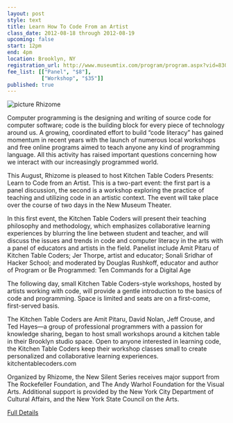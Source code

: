 ```yaml
---
layout: post
style: text
title: Learn How To Code From an Artist
class_date: 2012-08-18 through 2012-08-19
upcoming: false
start: 12pm
end: 4pm
location: Brooklyn, NY
registration_url: http://www.museumtix.com/program/program.aspx?vid=830&pid=5515013&pvt=new
fee_list: [["Panel", "$8"],
           ["Workshop", "$35"]]
published: true
---
```


![picture Rhizome](http://kitchentablecoders.com/img/comp.jpg)

Computer programming is the designing and writing of source code for computer software; code is the building block for every piece of technology around us. A growing, coordinated effort to build “code literacy” has gained momentum in recent years with the launch of numerous local workshops and free online programs aimed to teach anyone any kind of programming language. All this activity has raised important questions concerning how we interact with our increasingly programmed world.

This August, Rhizome is pleased to host Kitchen Table Coders Presents: Learn to Code from an Artist. This is a two-part event: the first part is a panel discussion, the second is a workshop exploring the practice of teaching and utilizing code in an artistic context. The event will take place over the course of two days in the New Museum Theater.

In this first event, the Kitchen Table Coders will present their teaching philosophy and methodology, which emphasizes collaborative learning experiences by blurring the line between student and teacher, and will discuss the issues and trends in code and computer literacy in the arts with a panel of educators and artists in the field. Panelist include Amit Pitaru of Kitchen Table Coders; Jer Thorpe, artist and educator; Sonali Sridhar of Hacker School; and moderated by Douglas Rushkoff, educator and author of Program or Be Programmed: Ten Commands for a Digital Age

The following day, small Kitchen Table Coders-style workshops, hosted by artists working with code, will provide a gentle introduction to the basics of code and programming. Space is limited and seats are on a first-come, first-served basis.

The Kitchen Table Coders are Amit Pitaru, David Nolan, Jeff Crouse, and Ted Hayes—a group of professional programmers with a passion for knowledge sharing, began to host small workshops around a kitchen table in their Brooklyn studio space. Open to anyone interested in learning code, the Kitchen Table Coders keep their workshop classes small to create personalized and collaborative learning experiences. kitchentablecoders.com

Organized by Rhizome, the New Silent Series receives major support from The Rockefeller Foundation, and The Andy Warhol Foundation for the Visual Arts. Additional support is provided by the New York City Department of Cultural Affairs, and the New York State Council on the Arts.

[Full Details](http://rhizome.org/events/kitchen-table-coders-panel/)